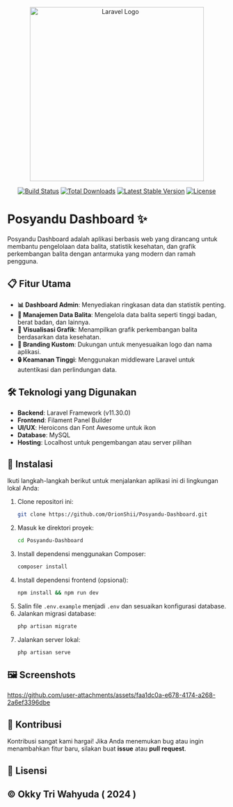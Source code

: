 <p align="center"><a href="https://laravel.com" target="_blank"><img src="https://raw.githubusercontent.com/laravel/art/master/logo-lockup/5%20SVG/2%20CMYK/1%20Full%20Color/laravel-logolockup-cmyk-red.svg" width="400" alt="Laravel Logo"></a></p>

<p align="center">
<a href="https://github.com/laravel/framework/actions"><img src="https://github.com/laravel/framework/workflows/tests/badge.svg" alt="Build Status"></a>
<a href="https://packagist.org/packages/laravel/framework"><img src="https://img.shields.io/packagist/dt/laravel/framework" alt="Total Downloads"></a>
<a href="https://packagist.org/packages/laravel/framework"><img src="https://img.shields.io/packagist/v/laravel/framework" alt="Latest Stable Version"></a>
<a href="https://packagist.org/packages/laravel/framework"><img src="https://img.shields.io/packagist/l/laravel/framework" alt="License"></a>
</p>

# Posyandu Dashboard ✨

Posyandu Dashboard adalah aplikasi berbasis web yang dirancang untuk membantu pengelolaan data balita, statistik kesehatan, dan grafik perkembangan balita dengan antarmuka yang modern dan ramah pengguna.

## 📋 Fitur Utama
- **📊 Dashboard Admin**: Menyediakan ringkasan data dan statistik penting.
- **👶 Manajemen Data Balita**: Mengelola data balita seperti tinggi badan, berat badan, dan lainnya.
- **🔁 Visualisasi Grafik**: Menampilkan grafik perkembangan balita berdasarkan data kesehatan.
- **🎨 Branding Kustom**: Dukungan untuk menyesuaikan logo dan nama aplikasi.
- **🔒 Keamanan Tinggi**: Menggunakan middleware Laravel untuk autentikasi dan perlindungan data.

## 🛠️ Teknologi yang Digunakan
- **Backend**: Laravel Framework (v11.30.0)
- **Frontend**: Filament Panel Builder
- **UI/UX**: Heroicons dan Font Awesome untuk ikon
- **Database**: MySQL
- **Hosting**: Localhost untuk pengembangan atau server pilihan

## 🚀 Instalasi
Ikuti langkah-langkah berikut untuk menjalankan aplikasi ini di lingkungan lokal Anda:

1. Clone repositori ini:
   ```bash
   git clone https://github.com/OrionShii/Posyandu-Dashboard.git
   ```
2. Masuk ke direktori proyek:
   ```bash
   cd Posyandu-Dashboard
   ```
3. Install dependensi menggunakan Composer:
   ```bash
   composer install
   ```
4. Install dependensi frontend (opsional):
   ```bash
   npm install && npm run dev
   ```
5. Salin file `.env.example` menjadi `.env` dan sesuaikan konfigurasi database.
6. Jalankan migrasi database:
   ```bash
   php artisan migrate
   ```
7. Jalankan server lokal:
   ```bash
   php artisan serve
   ```

## 🖼️ Screenshots

https://github.com/user-attachments/assets/faa1dc0a-e678-4174-a268-2a6ef3396dbe

## 🤝 Kontribusi
Kontribusi sangat kami hargai! Jika Anda menemukan bug atau ingin menambahkan fitur baru, silakan buat **issue** atau **pull request**.

## 📜 Lisensi
## © Okky Tri Wahyuda ( 2024 )
